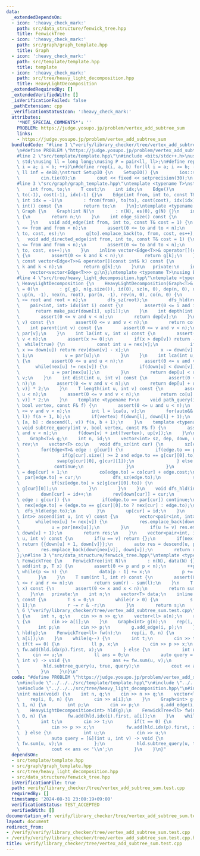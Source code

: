 ```yaml
---
data:
  _extendedDependsOn:
  - icon: ':heavy_check_mark:'
    path: src/data_structure/fenwick_tree.hpp
    title: FenwickTree
  - icon: ':heavy_check_mark:'
    path: src/graph/graph_template.hpp
    title: Graph
  - icon: ':heavy_check_mark:'
    path: src/template/template.hpp
    title: template
  - icon: ':heavy_check_mark:'
    path: src/tree/heavy_light_decomposition.hpp
    title: HeavyLightDecomposition
  _extendedRequiredBy: []
  _extendedVerifiedWith: []
  _isVerificationFailed: false
  _pathExtension: cpp
  _verificationStatusIcon: ':heavy_check_mark:'
  attributes:
    '*NOT_SPECIAL_COMMENTS*': ''
    PROBLEM: https://judge.yosupo.jp/problem/vertex_add_subtree_sum
    links:
    - https://judge.yosupo.jp/problem/vertex_add_subtree_sum
  bundledCode: "#line 1 \"verify/library_checker/tree/vertex_add_subtree_sum.test.cpp\"\
    \n#define PROBLEM \"https://judge.yosupo.jp/problem/vertex_add_subtree_sum\"\n\
    #line 2 \"src/template/template.hpp\"\n#include <bits/stdc++.h>\nusing namespace\
    \ std;\nusing ll = long long;\nusing P = pair<ll, ll>;\n#define rep(i, a, b) for(ll\
    \ i = a; i < b; ++i)\n#define rrep(i, a, b) for(ll i = a; i >= b; --i)\nconstexpr\
    \ ll inf = 4e18;\nstruct SetupIO {\n    SetupIO() {\n        ios::sync_with_stdio(0);\n\
    \        cin.tie(0);\n        cout << fixed << setprecision(30);\n    }\n} setup_io;\n\
    #line 3 \"src/graph/graph_template.hpp\"\ntemplate <typename T>\nstruct Edge {\n\
    \    int from, to;\n    T cost;\n    int idx;\n    Edge()\n        : from(-1),\
    \ to(-1), cost(-1), idx(-1) {}\n    Edge(int from, int to, const T& cost = 1,\
    \ int idx = -1)\n        : from(from), to(to), cost(cost), idx(idx) {}\n    operator\
    \ int() const {\n        return to;\n    }\n};\ntemplate <typename T>\nstruct\
    \ Graph {\n    Graph(int N)\n        : n(N), es(0), g(N) {}\n    int size() const\
    \ {\n        return n;\n    }\n    int edge_size() const {\n        return es;\n\
    \    }\n    void add_edge(int from, int to, const T& cost = 1) {\n        assert(0\
    \ <= from and from < n);\n        assert(0 <= to and to < n);\n        g[from].emplace_back(from,\
    \ to, cost, es);\n        g[to].emplace_back(to, from, cost, es++);\n    }\n \
    \   void add_directed_edge(int from, int to, const T& cost = 1) {\n        assert(0\
    \ <= from and from < n);\n        assert(0 <= to and to < n);\n        g[from].emplace_back(from,\
    \ to, cost, es++);\n    }\n    inline vector<Edge<T>>& operator[](const int& k)\
    \ {\n        assert(0 <= k and k < n);\n        return g[k];\n    }\n    inline\
    \ const vector<Edge<T>>& operator[](const int& k) const {\n        assert(0 <=\
    \ k and k < n);\n        return g[k];\n    }\n\n   private:\n    int n, es;\n\
    \    vector<vector<Edge<T>>> g;\n};\ntemplate <typename T>\nusing Edges = vector<Edge<T>>;\n\
    #line 4 \"src/tree/heavy_light_decomposition.hpp\"\ntemplate <typename T>\nstruct\
    \ HeavyLightDecomposition {\n    HeavyLightDecomposition(Graph<T>& _g, int root\
    \ = 0)\n        : g(_g), n(g.size()), id(0), sz(n, 0), dep(n, 0), down(n, -1),\
    \ up(n, -1), nex(n, root), par(n, -1), rev(n, 0), co(n, 0) {\n        assert(0\
    \ <= root and root < n);\n        dfs_sz(root);\n        dfs_hld(root);\n    }\n\
    \    pair<int, int> idx(int i) const {\n        assert(0 <= i and i < n);\n  \
    \      return make_pair(down[i], up[i]);\n    }\n    int depth(int v) const {\n\
    \        assert(0 <= v and v < n);\n        return dep[v];\n    }\n    T cost(int\
    \ v) const {\n        assert(0 <= v and v < n);\n        return co[v];\n    }\n\
    \    int parent(int v) const {\n        assert(0 <= v and v < n);\n        return\
    \ par[v];\n    }\n    int la(int v, int x) const {\n        assert(0 <= v and\
    \ v < n);\n        assert(x >= 0);\n        if(x > dep[v]) return -1;\n      \
    \  while(true) {\n            const int u = nex[v];\n            if(down[v] -\
    \ x >= down[u]) return rev[down[v] - x];\n            x -= down[v] - down[u] +\
    \ 1;\n            v = par[u];\n        }\n    }\n    int lca(int u, int v) const\
    \ {\n        assert(0 <= u and u < n);\n        assert(0 <= v and v < n);\n  \
    \      while(nex[u] != nex[v]) {\n            if(down[u] < down[v]) swap(u, v);\n\
    \            u = par[nex[u]];\n        }\n        return dep[u] < dep[v] ? u :\
    \ v;\n    }\n    int dist(int u, int v) const {\n        assert(0 <= u and u <\
    \ n);\n        assert(0 <= v and v < n);\n        return dep[u] + dep[v] - dep[lca(u,\
    \ v)] * 2;\n    }\n    T length(int u, int v) const {\n        assert(0 <= u and\
    \ u < n);\n        assert(0 <= v and v < n);\n        return co[u] + co[v] - co[lca(u,\
    \ v)] * 2;\n    }\n    template <typename F>\n    void path_query(int u, int v,\
    \ bool vertex, const F& f) {\n        assert(0 <= u and u < n);\n        assert(0\
    \ <= v and v < n);\n        int l = lca(u, v);\n        for(auto&& [a, b] : ascend(u,\
    \ l)) f(a + 1, b);\n        if(vertex) f(down[l], down[l] + 1);\n        for(auto&&\
    \ [a, b] : descend(l, v)) f(a, b + 1);\n    }\n    template <typename F>\n   \
    \ void subtree_query(int v, bool vertex, const F& f) {\n        assert(0 <= v\
    \ and v < n);\n        f(down[v] + int(!vertex), up[v]);\n    }\n\n   private:\n\
    \    Graph<T>& g;\n    int n, id;\n    vector<int> sz, dep, down, up, nex, par,\
    \ rev;\n    vector<T> co;\n    void dfs_sz(int cur) {\n        sz[cur] = 1;\n\
    \        for(Edge<T>& edge : g[cur]) {\n            if(edge.to == par[cur]) {\n\
    \                if(g[cur].size() >= 2 and edge.to == g[cur][0].to) {\n      \
    \              swap(g[cur][0], g[cur][1]);\n                } else {\n       \
    \             continue;\n                }\n            }\n            dep[edge.to]\
    \ = dep[cur] + 1;\n            co[edge.to] = co[cur] + edge.cost;\n          \
    \  par[edge.to] = cur;\n            dfs_sz(edge.to);\n            sz[cur] += sz[edge.to];\n\
    \            if(sz[edge.to] > sz[g[cur][0].to]) {\n                swap(edge,\
    \ g[cur][0]);\n            }\n        }\n    }\n    void dfs_hld(int cur) {\n\
    \        down[cur] = id++;\n        rev[down[cur]] = cur;\n        for(const Edge<T>&\
    \ edge : g[cur]) {\n            if(edge.to == par[cur]) continue;\n          \
    \  nex[edge.to] = (edge.to == g[cur][0].to ? nex[cur] : edge.to);\n          \
    \  dfs_hld(edge.to);\n        }\n        up[cur] = id;\n    }\n    vector<pair<int,\
    \ int>> ascend(int u, int v) const {\n        vector<pair<int, int>> res;\n  \
    \      while(nex[u] != nex[v]) {\n            res.emplace_back(down[u], down[nex[u]]);\n\
    \            u = par[nex[u]];\n        }\n        if(u != v) res.emplace_back(down[u],\
    \ down[v] + 1);\n        return res;\n    }\n    vector<pair<int, int>> descend(int\
    \ u, int v) const {\n        if(u == v) return {};\n        if(nex[u] == nex[v])\
    \ return {{down[u] + 1, down[v]}};\n        auto res = descend(u, par[nex[v]]);\n\
    \        res.emplace_back(down[nex[v]], down[v]);\n        return res;\n    }\n\
    };\n#line 3 \"src/data_structure/fenwick_tree.hpp\"\ntemplate <typename T>\nstruct\
    \ FenwickTree {\n    FenwickTree(int N)\n        : n(N), data(N) {}\n    void\
    \ add(int p, T x) {\n        assert(0 <= p and p < n);\n        ++p;\n       \
    \ while(p <= n) {\n            data[p - 1] += x;\n            p += p & -p;\n \
    \       }\n    }\n    T sum(int l, int r) const {\n        assert(0 <= l and l\
    \ <= r and r <= n);\n        return sum(r) - sum(l);\n    }\n    T operator[](int\
    \ x) const {\n        assert(0 <= x and x < n);\n        return sum(x + 1) - sum(x);\n\
    \    }\n\n   private:\n    int n;\n    vector<T> data;\n    inline T sum(int r)\
    \ const {\n        T s = 0;\n        while(r > 0) {\n            s += data[r -\
    \ 1];\n            r -= r & -r;\n        }\n        return s;\n    }\n};\n#line\
    \ 6 \"verify/library_checker/tree/vertex_add_subtree_sum.test.cpp\"\nint main(void)\
    \ {\n    int n, q;\n    cin >> n >> q;\n    vector<ll> a(n);\n    rep(i, 0, n)\
    \ {\n        cin >> a[i];\n    }\n    Graph<int> g(n);\n    rep(i, 1, n) {\n \
    \       int p;\n        cin >> p;\n        g.add_edge(i, p);\n    }\n    HeavyLightDecomposition<int>\
    \ hld(g);\n    FenwickTree<ll> fw(n);\n    rep(i, 0, n) {\n        fw.add(hld.idx(i).first,\
    \ a[i]);\n    }\n    while(q--) {\n        int t;\n        cin >> t;\n       \
    \ if(t == 0) {\n            ll p, x;\n            cin >> p >> x;\n           \
    \ fw.add(hld.idx(p).first, x);\n        } else {\n            int u;\n       \
    \     cin >> u;\n            ll ans = 0;\n            auto query = [&](int u,\
    \ int v) -> void {\n                ans += fw.sum(u, v);\n            };\n   \
    \         hld.subtree_query(u, true, query);\n            cout << ans << '\\n';\n\
    \        }\n    }\n}\n"
  code: "#define PROBLEM \"https://judge.yosupo.jp/problem/vertex_add_subtree_sum\"\
    \n#include \"../../../src/template/template.hpp\"\n#include \"../../../src/graph/graph_template.hpp\"\
    \n#include \"../../../src/tree/heavy_light_decomposition.hpp\"\n#include \"../../../src/data_structure/fenwick_tree.hpp\"\
    \nint main(void) {\n    int n, q;\n    cin >> n >> q;\n    vector<ll> a(n);\n\
    \    rep(i, 0, n) {\n        cin >> a[i];\n    }\n    Graph<int> g(n);\n    rep(i,\
    \ 1, n) {\n        int p;\n        cin >> p;\n        g.add_edge(i, p);\n    }\n\
    \    HeavyLightDecomposition<int> hld(g);\n    FenwickTree<ll> fw(n);\n    rep(i,\
    \ 0, n) {\n        fw.add(hld.idx(i).first, a[i]);\n    }\n    while(q--) {\n\
    \        int t;\n        cin >> t;\n        if(t == 0) {\n            ll p, x;\n\
    \            cin >> p >> x;\n            fw.add(hld.idx(p).first, x);\n      \
    \  } else {\n            int u;\n            cin >> u;\n            ll ans = 0;\n\
    \            auto query = [&](int u, int v) -> void {\n                ans +=\
    \ fw.sum(u, v);\n            };\n            hld.subtree_query(u, true, query);\n\
    \            cout << ans << '\\n';\n        }\n    }\n}"
  dependsOn:
  - src/template/template.hpp
  - src/graph/graph_template.hpp
  - src/tree/heavy_light_decomposition.hpp
  - src/data_structure/fenwick_tree.hpp
  isVerificationFile: true
  path: verify/library_checker/tree/vertex_add_subtree_sum.test.cpp
  requiredBy: []
  timestamp: '2024-08-31 23:00:19+09:00'
  verificationStatus: TEST_ACCEPTED
  verifiedWith: []
documentation_of: verify/library_checker/tree/vertex_add_subtree_sum.test.cpp
layout: document
redirect_from:
- /verify/verify/library_checker/tree/vertex_add_subtree_sum.test.cpp
- /verify/verify/library_checker/tree/vertex_add_subtree_sum.test.cpp.html
title: verify/library_checker/tree/vertex_add_subtree_sum.test.cpp
---
```

